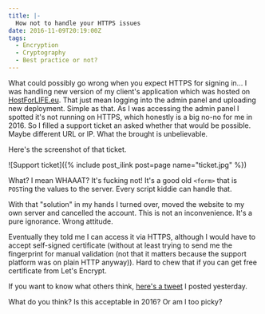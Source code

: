```yaml
---
title: |-
  How not to handle your HTTPS issues
date: 2016-11-09T20:19:00Z
tags:
  - Encryption
  - Cryptography
  - Best practice or not?
---
```

What could possibly go wrong when you expect HTTPS for signing in... I was handling new version of my client's application which was hosted on [HostForLIFE.eu][1]. That just mean logging into the admin panel and uploading new deployment. Simple as that. As I was accessing the admin panel I spotted it's not running on HTTPS, which honestly is a big no-no for me in 2016. So I filled a support ticket an asked whether that would be possible. Maybe different URL or IP. What the brought is unbelievable.

<!-- excerpt -->

Here's the screenshot of that ticket.

![Support ticket]({% include post_ilink post=page name="ticket.jpg" %})

What? I mean WHAAAT? It's fucking not! It's a good old `<form>` that is `POST`ing the values to the server. Every script kiddie can handle that.

With that "solution" in my hands I turned over, moved the website to my own server and cancelled the account. This is not an inconvenience. It's a pure ignorance. Wrong attitude. 

Eventually they told me I can access it via HTTPS, although I would have to accept self-signed certificate (without at least trying to send me the fingerprint for manual validation (not that it matters because the support platform was on plain HTTP anyway)). Hard to chew that if you can get free certificate from Let's Encrypt.

If you want to know what others think, [here's a tweet][2] I posted yesterday.

What do you think? Is this acceptable in 2016? Or am I too picky?

[1]: http://hostforlife.eu/
[2]: https://twitter.com/cincura_net/status/795719590017900546